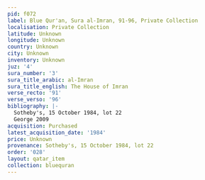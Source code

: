 ```yaml
---
pid: f072
label: Blue Qur'an, Sura al-Imran, 91-96, Private Collection
localisation: Private Collection
latitude: Unknown
longitude: Unknown
country: Unknown
city: Unknown
inventory: Unknown
juz: '4'
sura_number: '3'
sura_title_arabic: al-Imran
sura_title_english: The House of Imran
verse_recto: '91'
verse_verso: '96'
bibliography: |-
  Sotheby's, 15 October 1984, lot 22
  George 2009
acquisition: Purchased
latest_acquisition_date: '1984'
price: Unknown
provenance: Sotheby's, 15 October 1984, lot 22
order: '028'
layout: qatar_item
collection: bluequran
---
```

